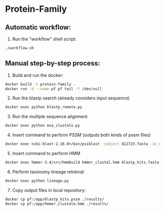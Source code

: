 # Protein-Family

## Automatic workflow:

1. Run the "workflow" shell script:

```sh
./workflow.sh
```

## Manual step-by-step process:

1. Build and run the docker:

```sh
docker build -t protein-family .
docker run -d --name pf pf tail -f /dev/null
```

2. Run the blastp search (already considers input sequence)

```sh
docker exec python blastp_remote.py
```

3. Run the multiple sequence alignment

```sh
docker exec python msa_clustalo.py
```

4. Insert command to perform PSSM (outputs both kinds of pssm files)

```sh
docker exec ncbi-blast-2.16.0+/bin/psiblast -subject Q12723.fasta -in_msa blastp_hits.fasta -out_ascii_pssm blastp_hits.pssm_ascii -out_pssm blastp_hits.pssm
```

5. Insert command to perform HMM

```sh
docker exec hmmer-3.4/src/hmmbuild hmmer_clustal.hmm blastp_hits.fasta
```

6. Perform taxonomy lineage retreival:

```sh
docker exec python lineage.py
```

7. Copy output files in local repository:

```sh
docker cp pf:/app/blastp_hits.pssm ./results/
docker cp pf:/app/hmmer_clustalo.hmm ./results/
```
